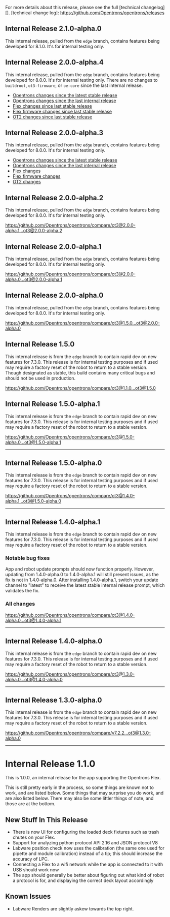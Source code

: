 For more details about this release, please see the full [technical changelog][].
[technical change log]: https://github.com/Opentrons/opentrons/releases

## Internal Release 2.1.0-alpha.0

This internal release, pulled from the `edge` branch, contains features being developed for 8.1.0. It's for internal testing only.

## Internal Release 2.0.0-alpha.4

This internal release, pulled from the `edge` branch, contains features being developed for 8.0.0. It's for internal testing only. There are no changes to `buildroot`, `ot3-firmware`, or `oe-core` since the last internal release.

- [Opentrons changes since the latest stable release](https://github.com/Opentrons/opentrons/compare/v7.5.0...ot3@2.0.0-alpha.4)
- [Opentrons changes since the last internal release](https://github.com/Opentrons/opentrons/compare/ot3@2.0.0-alpha.3...ot3@2.0.0-alpha.4)
- [Flex changes since last stable release](https://github.com/Opentrons/oe-core/compare/v0.6.4...internal@2.0.0-alpha.3)
- [Flex firmware changes since last stable release](https://github.com/Opentrons/ot3-firmware/compare/v52...internal@v10)
- [OT2 changes since last stable release](https://github.com/Opentrons/buildroot/compare/v1.17.7...internal@2.0.0-alpha.0)

## Internal Release 2.0.0-alpha.3

This internal release, pulled from the `edge` branch, contains features being developed for 8.0.0. It's for internal testing only.

- [Opentrons changes since the latest stable release](https://github.com/Opentrons/opentrons/compare/v7.3.1...ot3@2.0.0-alpha.3)
- [Opentrons changes since the last internal release](https://github.com/Opentrons/opentrons/compare/ot3@2.0.0-alpha.2...ot3@2.0.0-alpha.3)
- [Flex changes](https://github.com/Opentrons/oe-core/compare/internal@2.0.0-alpha.2...internal@2.0.0-alpha.3)
- [Flex firmware changes](https://github.com/Opentrons/ot3-firmware/compare/internal@v9...internal@v10)
- [OT2 changes](https://github.com/Opentrons/buildroot/compare/v1.17.7...internal@2.0.0-alpha.0)

## Internal Release 2.0.0-alpha.2

This internal release, pulled from the `edge` branch, contains features being developed for 8.0.0. It's for internal testing only.

<https://github.com/Opentrons/opentrons/compare/ot3@2.0.0-alpha.1...ot3@2.0.0-alpha.2>

## Internal Release 2.0.0-alpha.1

This internal release, pulled from the `edge` branch, contains features being developed for 8.0.0. It's for internal testing only.

<https://github.com/Opentrons/opentrons/compare/ot3@2.0.0-alpha.0...ot3@2.0.0-alpha.1>

## Internal Release 2.0.0-alpha.0

This internal release, pulled from the `edge` branch, contains features being developed for 8.0.0. It's for internal testing only.

<https://github.com/Opentrons/opentrons/compare/ot3@1.5.0...ot3@2.0.0-alpha.0>

## Internal Release 1.5.0

This internal release is from the `edge` branch to contain rapid dev on new features for 7.3.0. This release is for internal testing purposes and if used may require a factory reset of the robot to return to a stable version.  Though designated as stable, this build contains many critical bugs and should not be used in production.

<https://github.com/Opentrons/opentrons/compare/ot3@1.1.0...ot3@1.5.0>

## Internal Release 1.5.0-alpha.1

This internal release is from the `edge` branch to contain rapid dev on new features for 7.3.0. This release is for internal testing purposes and if used may require a factory reset of the robot to return to a stable version.

<https://github.com/Opentrons/opentrons/compare/ot3@1.5.0-alpha.0...ot3@1.5.0-alpha.1>

---

## Internal Release 1.5.0-alpha.0

This internal release is from the `edge` branch to contain rapid dev on new features for 7.3.0. This release is for internal testing purposes and if used may require a factory reset of the robot to return to a stable version.

<https://github.com/Opentrons/opentrons/compare/ot3@1.4.0-alpha.1...ot3@1.5.0-alpha.0>

---

## Internal Release 1.4.0-alpha.1

This internal release is from the `edge` branch to contain rapid dev on new features for 7.3.0. This release is for internal testing purposes and if used may require a factory reset of the robot to return to a stable version.

### Notable bug fixes

App and robot update prompts should now function properly. However, updating from 1.4.0-alpha.0 to 1.4.0-alpha.1 will still present issues, as the fix is not in 1.4.0-alpha.0. After installing 1.4.0-alpha.1, switch your update channel to "latest" to receive the latest stable internal release prompt, which validates the fix.

### All changes

<https://github.com/Opentrons/opentrons/compare/ot3@1.4.0-alpha.0...ot3@1.4.0-alpha.1>

---

## Internal Release 1.4.0-alpha.0

This internal release is from the `edge` branch to contain rapid dev on new features for 7.3.0. This release is for internal testing purposes and if used may require a factory reset of the robot to return to a stable version.

<https://github.com/Opentrons/opentrons/compare/ot3@1.3.0-alpha.0...ot3@1.4.0-alpha.0>

---

## Internal Release 1.3.0-alpha.0

This internal release is from the `edge` branch to contain rapid dev on new features for 7.3.0. This release is for internal testing purposes and if used may require a factory reset of the robot to return to a stable version.

<https://github.com/Opentrons/opentrons/compare/v7.2.2...ot3@1.3.0-alpha.0>

---

# Internal Release 1.1.0

This is 1.0.0, an internal release for the app supporting the Opentrons Flex.

This is still pretty early in the process, so some things are known not to work, and are listed below. Some things that may surprise you do work, and are also listed below. There may also be some littler things of note, and those are at the bottom.


## New Stuff In This Release

- There is now UI for configuring the loaded deck fixtures such as trash chutes on your Flex.
- Support for analyzing python protocol API 2.16 and JSON protocol V8
- Labware position check now uses the calibration (the same one used for pipette and module calibration) instead of a tip; this should increase the accuracy of LPC.
- Connecting a Flex to a wifi network while the app is connected to it with USB should work now
- The app should generally be better about figuring out what kind of robot a protocol is for, and displaying the correct deck layout accordingly

## Known Issues

- Labware Renders are slightly askew towards the top right.
